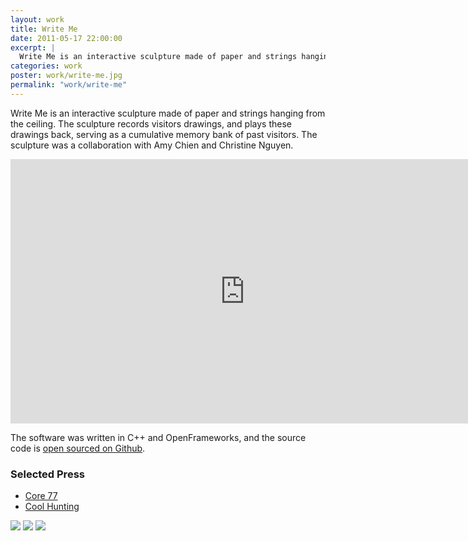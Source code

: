 ```yaml
---
layout: work
title: Write Me
date: 2011-05-17 22:00:00
excerpt: |
  Write Me is an interactive sculpture made of paper and strings hanging from the ceiling. The sculpture records visitors drawings, and plays these drawings back, serving as a cumulative memory bank of past visitors. The sculpture was a collaboration with Amy Chien and Christine Nguyen.
categories: work
poster: work/write-me.jpg
permalink: "work/write-me"
---
```


Write Me is an interactive sculpture made of paper and strings hanging from the ceiling. The sculpture records visitors drawings, and plays these drawings back, serving as a cumulative memory bank of past visitors. The sculpture was a collaboration with Amy Chien and Christine Nguyen.

<div class="wide-750">
  <iframe src="http://player.vimeo.com/video/18413607?title=0&amp;byline=0&amp;portrait=0" width="750" height="423" frameborder="0"></iframe>
</div>

The software was written in C++ and OpenFrameworks, and the source code is [open sourced on Github](https://github.com/runemadsen/write-me).

### Selected Press

* [Core 77](http://www.core77.com/gallery/itp-winter-show-2010/50.asp)
* [Cool Hunting](http://www.coolhunting.com/tech/itp-2010-round.php)

<img src="work/write-me-big.jpg" />

<img src="{% asset_path work/write-me-big2.jpg %}" />

<img src="{% asset_path work/write-me-big3.jpg %}" />